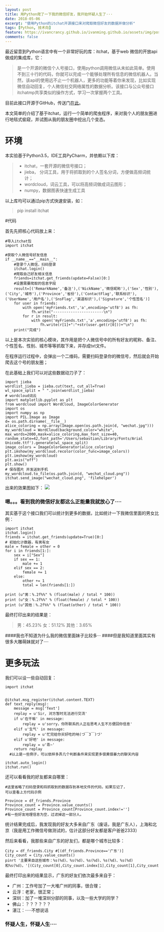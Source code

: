 ```yaml
---
layout: post
title: 用Python爬了一下我的微信好友，我开始怀疑人生了···
date: 2018-05-06
excerpt: "使用Python的itchat开源接口来对爬取微信好友的数据并做分析"
tags: [Python, 技术向]
feature: https://ivancrancy.github.io/ivanming.github.io/assets/img/post_image/features/4.png
comments: false
---
```

最近留意到Python语言中有一个非常好玩的库：itchat，基于web 微信的开放api做成的集成库，它：

>是一个开源的微信个人号接口，使用python调用微信从未如此简单。使用不到三十行的代码，你就可以完成一个能够处理所有信息的微信机器人。当然，该api的使用远不止一个机器人，更多的功能等着你来发现，比如实现微信自动回复，个人微信社交网络属性的数据分析。该接口与公众号接口itchatmp共享类似的操作方式，学习一次掌握两个工具。

目前此接口开源于GitHub，传送门[在此](https://github.com/littlecodersh/ItChat)。

本文简单的介绍了基于itchat，运行一个简单的爬虫程序，来对我个人的朋友圈进行地毯式偷窥，并试图从我的朋友圈中挖出几个变态。

# 环境

本实验基于Python3.5，IDE工具PyCharm，并依赖以下库：

>- itchat，一套开源的微信号接口；
>- jieba， 分词工具，用于将抓取到的个人签名分词，方便做高频词统计；
>- wordcloud，词云工具，可以将高频词做成词云图形；
>- numpy，数据图表快速生成工具

以上库均可以通过pip方式快速安装，如：

>pip install itchat

#代码

首先先把核心代码放上来：
````        
#导入itchat包
import itchat

#获取个人微信号好友信息
if __name__=="__main__":
    #登录个人微信，扫码登录
    itchat.login()
    #爬取自己好友相关信息
    friends=itchat.get_friends(update=False)[0:]
    #设置需要爬取的信息字段
    result=[('RemarkName','备注'),('NickName','微信昵称'),('Sex','性别'),('City','城市'),('Province','省份'),('ContactFlag','联系标识'),('UserName','用户名'),('SnsFlag','渠道标识'),('Signature','个性签名')]
    for user in friends:
        with open('myFriends.txt','a',encoding='utf8') as fh:
            fh.write("-----------------------\n")
        for r in result:
            with open('myFriends.txt','a',encoding='utf8') as fh:
                fh.write(r[1]+":"+str(user.get(r[0]))+"\n")
    print("完成")
````
以上是本次实验的核心模块，其作用是把个人微信号中的所有好友的昵称、备注、个性签名、性别、城市等等抓取下来，并存成txt文件。

在程序运行过程中，会弹出一个二维码，需要扫码登录你的微信号，然后就会开始爬去这个号的朋友圈；

在此基础上我们可以对这些数据动刀子了：
````
import jieba
wordlist_jieba = jieba.cut(text, cut_all=True)
wl_space_split = " ".join(wordlist_jieba)
# wordcloud词云
import matplotlib.pyplot as plt
from wordcloud import WordCloud, ImageColorGenerator
import os
import numpy as np
import PIL.Image as Image
d= os.path.dirname(__file__)
alice_coloring = np.array(Image.open(os.path.join(d, "wechat.jpg")))
my_wordcloud = WordCloud(background_color="white", max_words=2000,mask=alice_coloring,max_font_size=40, random_state=42,font_path='/Users/sebastian/Library/Fonts/Arial Unicode.ttf').generate(wl_space_split)
image_colors = ImageColorGenerator(alice_coloring)
plt.imshow(my_wordcloud.recolor(color_func=image_colors))
plt.imshow(my_wordcloud)
plt.axis("off")
plt.show()
# 保存图片 并发送到手机
my_wordcloud.to_file(os.path.join(d, "wechat_cloud.png"))
itchat.send_image("wechat_cloud.png", 'filehelper')
````
出来的效果图如下：
![](http://upload-images.jianshu.io/upload_images/7434288-860d357783516a9f.png?imageMogr2/auto-orient/strip%7CimageView2/2/w/1240)

### 嗯。。。看到我的微信好友都这么正能量我就放心了····

其实基于这个接口我们可以统计到更多的数据，比如统计一下我微信里面的男女比例：

````
import itchat
itchat.login()
friends = itchat.get_friends(update=True)[0:]
# 初始化计数器，有男有女
male = female = other = 0
for i in friends[1:]:
    sex = i["Sex"]
    if sex == 1:
        male += 1
    elif sex == 2:
        female += 1
    else:
        other += 1
        total = len(friends[1:])

print (u"男：%.2f%%" % (float(male) / total * 100))
print (u"女：%.2f%%" % (float(female) / total * 100))
print (u"其他：%.2f%%" % (float(other) / total * 100))
````

最终打印出来的结果是：
> 男：45.23%
> 女：51.12%
> 其他：3.65%

####我也不知道为什么我的微信里面妹子比较多···
####但是我知道里面其实有很多大雕萌妹就对了····

# 更多玩法

我们可以设一些自动回复：
````
import itchat  
 
 
@itchat.msg_register(itchat.content.TEXT)  
def text_reply(msg):  
    message = msg['Text']  
    replay = u'Sir, 对方暂时无法进行交流'  
    if u'在干嘛' in message:  
        replay = u'sorry，你所联系的人正在思考人生不方便回你信息'  
    elif u'生气' in message:  
        replay = u'忙完给你买好吃的呐(づ￣3￣)づ'  
    elif u'好吧' in message:  
        replay = u'乖~'  
    return replay  
  #以上是一些例子，可以依样多弄几个判断条件来实现更多很黄很暴力的聊天内容
  
itchat.auto_login()  
itchat.run() 
````
还可以看看我的好友都来自哪里：
````
#这里省略了扫码登录和将抓取到的数据存到本地文件的代码，如果忘记了，
可以查看上方代码示例

Province = df_friends.Province
Province_count = Province.value_counts()
Province_count = Province_count[Province_count.index!=''] 
#有一些好友地理信息为空，过滤掉这一部分人。
````
统计结果完成后，我发现我的好友大多来自广东（废话，我是广东人），上海和北京（我是用工作微信号做测试的，估计这部分好友都是客户爸爸2333）

然后来看看，我那些来自广东的好友们，都是哪个城市比较多：
````
City = df_friends.City #[(df_friends.Province=='广东')]
City_count = City.value_counts()
pinrt '主要来自这些城市：%s(%d)、%s(%d)、%s(%d)、%s(%d)、%s(%d)和%s(%d)。'[(City_count[0],City_count.index[1],City_count[1],City_count.index[2],City_count[2],City_count.index[3],City_count[3],City_count.index[4],City_count[4],City_count.index[5],City_count[5]))']
````
最终打印出来的结果显示，广东的好友们依次最多来自于：
- 广州：工作号加了一大堆广州的同事，很合理；
- 云浮：老家，很正常；
- 深圳：加了一堆深圳分部的同事，以及一些大学的同学？
- 佛山：？？？？？？
- 湛江：·····不想说话

### 怀疑人生，怀疑人生····